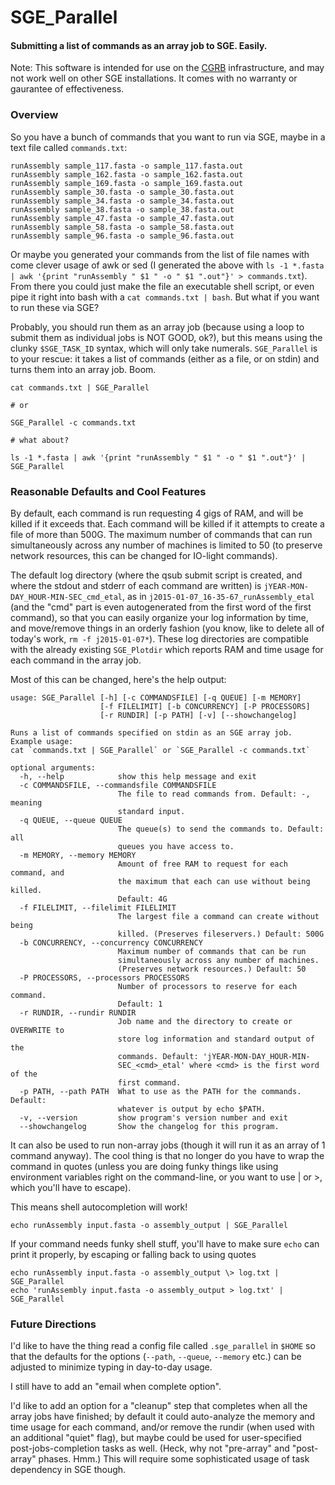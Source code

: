 # SGE_Parallel

#### Submitting a list of commands as an array job to SGE. Easily.

Note: This software is intended for use on the [CGRB](http://shell.cgrb.oregonstate.edu) infrastructure,
and may not work well on other SGE installations. It comes with no warranty or gaurantee of effectiveness.

### Overview

So you have a bunch of commands that you want to run via SGE, maybe in a text file called `commands.txt`:

```
runAssembly sample_117.fasta -o sample_117.fasta.out
runAssembly sample_162.fasta -o sample_162.fasta.out
runAssembly sample_169.fasta -o sample_169.fasta.out
runAssembly sample_30.fasta -o sample_30.fasta.out
runAssembly sample_34.fasta -o sample_34.fasta.out
runAssembly sample_38.fasta -o sample_38.fasta.out
runAssembly sample_47.fasta -o sample_47.fasta.out
runAssembly sample_58.fasta -o sample_58.fasta.out
runAssembly sample_96.fasta -o sample_96.fasta.out
```

Or maybe you generated your commands from the list of file names with come clever usage of awk or sed (I generated
the above with `ls -1 *.fasta | awk '{print "runAssembly " $1 " -o " $1 ".out"}' > commands.txt`). From
there you could just make the file an executable shell script, or even pipe it right into bash with a
`cat commands.txt | bash`. But what if you want to run these via SGE?

Probably, you should run them as an array job (because using a loop to submit them as individual jobs is NOT GOOD, ok?),
but this means using the clunky `$SGE_TASK_ID` syntax, which will only take numerals. `SGE_Parallel` is
to your rescue: it takes a list of commands (either as a file, or on stdin) and turns them into an array job. Boom.

```
cat commands.txt | SGE_Parallel

# or

SGE_Parallel -c commands.txt

# what about?

ls -1 *.fasta | awk '{print "runAssembly " $1 " -o " $1 ".out"}' | SGE_Parallel
```

### Reasonable Defaults and Cool Features

By default, each command is run requesting 4 gigs of RAM, and will be killed if it exceeds that. Each command
will be killed if it attempts to create a file of more than 500G. The maximum number of commands that can
run simultaneously across any number of machines is limited to 50 (to preserve network resources, this can
be changed for IO-light commands). 

The default log directory (where the qsub submit script is created, and where the stdout and stderr of
each command are written) is `jYEAR-MON-DAY_HOUR-MIN-SEC_cmd_etal`, as in `j2015-01-07_16-35-67_runAssembly_etal`
(and the "cmd" part is even autogenerated from the first word of the first command),
so that you can easily organize your log information by time, and move/remove things in an orderly fashion
(you know, like to delete all of today's work, `rm -f j2015-01-07*`). These log directories are compatible
with the already existing `SGE_Plotdir` which reports RAM and time usage for each command in the array job.

Most of this can be changed, here's the help output:

```
usage: SGE_Parallel [-h] [-c COMMANDSFILE] [-q QUEUE] [-m MEMORY]
                    [-f FILELIMIT] [-b CONCURRENCY] [-P PROCESSORS]
                    [-r RUNDIR] [-p PATH] [-v] [--showchangelog]

Runs a list of commands specified on stdin as an SGE array job. Example usage:
cat `commands.txt | SGE_Parallel` or `SGE_Parallel -c commands.txt`

optional arguments:
  -h, --help            show this help message and exit
  -c COMMANDSFILE, --commandsfile COMMANDSFILE
                        The file to read commands from. Default: -, meaning
                        standard input.
  -q QUEUE, --queue QUEUE
                        The queue(s) to send the commands to. Default: all
                        queues you have access to.
  -m MEMORY, --memory MEMORY
                        Amount of free RAM to request for each command, and
                        the maximum that each can use without being killed.
                        Default: 4G
  -f FILELIMIT, --filelimit FILELIMIT
                        The largest file a command can create without being
                        killed. (Preserves fileservers.) Default: 500G
  -b CONCURRENCY, --concurrency CONCURRENCY
                        Maximum number of commands that can be run
                        simultaneously across any number of machines.
                        (Preserves network resources.) Default: 50
  -P PROCESSORS, --processors PROCESSORS
                        Number of processors to reserve for each command.
                        Default: 1
  -r RUNDIR, --rundir RUNDIR
                        Job name and the directory to create or OVERWRITE to
                        store log information and standard output of the
                        commands. Default: 'jYEAR-MON-DAY_HOUR-MIN-
                        SEC_<cmd>_etal' where <cmd> is the first word of the
                        first command.
  -p PATH, --path PATH  What to use as the PATH for the commands. Default:
                        whatever is output by echo $PATH.
  -v, --version         show program's version number and exit
  --showchangelog       Show the changelog for this program.
```

It can also be used to run non-array jobs (though it will run it as an array of 1 command anyway). The cool
thing is that no longer do you have to wrap the command in quotes (unless you are doing funky things like
using environment variables right on the command-line, or you want to use | or >, which you'll have to escape).

This means shell autocompletion will work!

```
echo runAssembly input.fasta -o assembly_output | SGE_Parallel
```

If your command needs funky shell stuff, you'll have to make sure `echo` can print it properly, by escaping
or falling back to using quotes

```
echo runAssembly input.fasta -o assembly_output	\> log.txt | SGE_Parallel
echo 'runAssembly input.fasta -o assembly_output > log.txt' | SGE_Parallel
```


### Future Directions

I'd like to have the thing read a config file called `.sge_parallel` in `$HOME` so that the defaults
for the options (`--path`, `--queue`, `--memory` etc.) can be adjusted to minimize typing in
day-to-day usage.

I still have to add an "email when complete option".

I'd like to add an option for a "cleanup" step that completes when all the array jobs have finished;
by default it could auto-analyze the memory and time usage for each command, and/or remove
the rundir (when used with an additional "quiet" flag), but maybe could be used for user-specified post-jobs-completion
tasks as well. (Heck, why not "pre-array" and "post-array" phases. Hmm.) This will require some
sophisticated usage of task dependency in SGE though.
